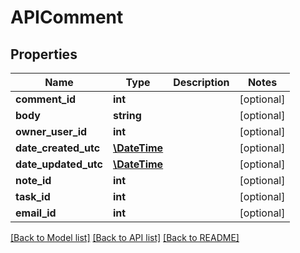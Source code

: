 # APIComment

## Properties
Name | Type | Description | Notes
------------ | ------------- | ------------- | -------------
**comment_id** | **int** |  | [optional] 
**body** | **string** |  | [optional] 
**owner_user_id** | **int** |  | [optional] 
**date_created_utc** | [**\DateTime**](\DateTime.md) |  | [optional] 
**date_updated_utc** | [**\DateTime**](\DateTime.md) |  | [optional] 
**note_id** | **int** |  | [optional] 
**task_id** | **int** |  | [optional] 
**email_id** | **int** |  | [optional] 

[[Back to Model list]](../README.md#documentation-for-models) [[Back to API list]](../README.md#documentation-for-api-endpoints) [[Back to README]](../README.md)


